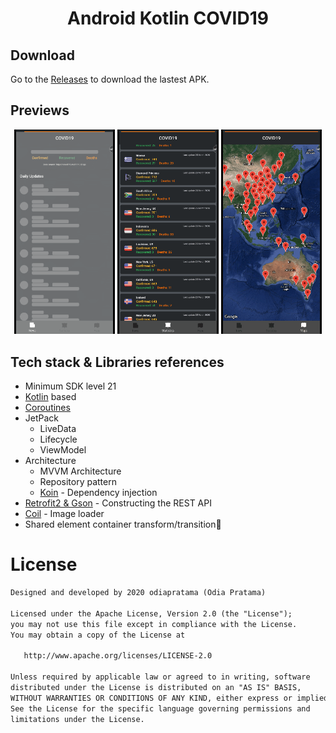 
<h1 align="center">Android Kotlin COVID19</h1>

## Download
Go to the [Releases](https://github.com/odiapratama/Android-Kotlin-COVID19/releases) to download the lastest APK.

## Previews
<p align="center">
<img src="/preview/preview1.gif" width="32%"/>
<img src="/preview/preview2.gif" width="32%"/>
<img src="/preview/preview3.gif" width="32%"/>
</p>



## Tech stack & Libraries references
- Minimum SDK level 21
- [Kotlin](https://kotlinlang.org/) based
- [Coroutines](https://github.com/Kotlin/kotlinx.coroutines)
- JetPack
  - LiveData
  - Lifecycle
  - ViewModel
- Architecture
  - MVVM Architecture
  - Repository pattern
  - [Koin](https://github.com/InsertKoinIO/koin) - Dependency injection
- [Retrofit2 & Gson](https://github.com/square/retrofit) - Constructing the REST API
- [Coil](https://github.com/coil-kt/coil) - Image loader
- Shared element container transform/transition🤩

# License
```xml
Designed and developed by 2020 odiapratama (Odia Pratama)

Licensed under the Apache License, Version 2.0 (the "License");
you may not use this file except in compliance with the License.
You may obtain a copy of the License at

   http://www.apache.org/licenses/LICENSE-2.0

Unless required by applicable law or agreed to in writing, software
distributed under the License is distributed on an "AS IS" BASIS,
WITHOUT WARRANTIES OR CONDITIONS OF ANY KIND, either express or implied.
See the License for the specific language governing permissions and
limitations under the License.
```
